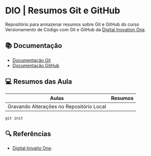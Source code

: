 
# DIO | Resumos Git e GitHub

Repositório para armazenar resumos sobre Git e GitHub do curso Versionamento de Código com Git e GitHub da [Digital Inovation One](https://www.dio.me/).
## 📚 Documentação
- [Documentação Git](https://git-scm.com/doc)
- [Documentação GitHub](https://docs.github.com/)

## 💻 Resumos das Aula

| Aulas | Resumos |
|-------|---------|
| Gravando Alterações no Repositório Local| []()|

````
git init
````

## 🔍 Referências
- [Digital Inivatio One]().